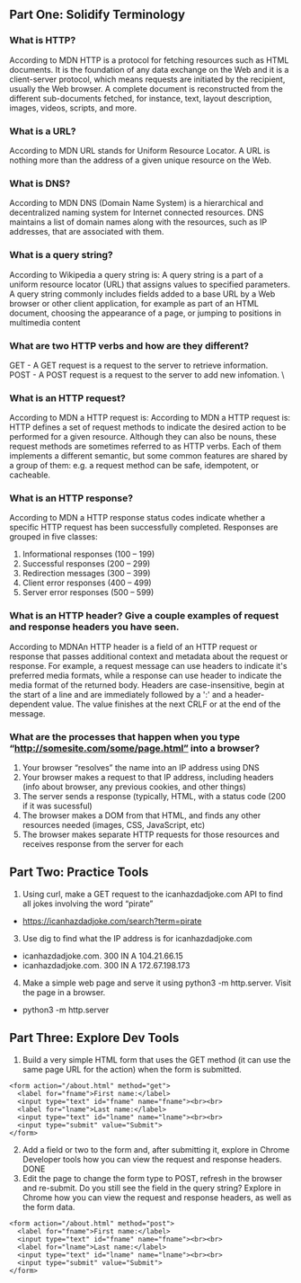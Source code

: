 ## Part One: Solidify Terminology

### What is HTTP?
According to MDN HTTP is a protocol for fetching resources such as HTML documents. It is the foundation of any data exchange on the Web and it is a client-server protocol, which means requests are initiated by the recipient, usually the Web browser. A complete document is reconstructed from the different sub-documents fetched, for instance, text, layout description, images, videos, scripts, and more.
### What is a URL?
According to MDN URL stands for Uniform Resource Locator. A URL is nothing more than the address of a given unique resource on the Web.
### What is DNS?
According to MDN DNS (Domain Name System) is a hierarchical and decentralized naming system for Internet connected resources. DNS maintains a list of domain names along with the resources, such as IP addresses, that are associated with them.
### What is a query string?
According to Wikipedia a query string is: A query string is a part of a uniform resource locator (URL) that assigns values to specified parameters. A query string commonly includes fields added to a base URL by a Web browser or other client application, for example as part of an HTML document, choosing the appearance of a page, or jumping to positions in multimedia content
### What are two HTTP verbs and how are they different?
GET - A GET request is a request to the server to retrieve information.\
POST - A POST request is a request to the server to add new infomation. \
### What is an HTTP request?
According to MDN a HTTP request is: According to MDN a HTTP request is: HTTP defines a set of request methods to indicate the desired action to be performed for a given resource. Although they can also be nouns, these request methods are sometimes referred to as HTTP verbs. Each of them implements a different semantic, but some common features are shared by a group of them: e.g. a request method can be safe, idempotent, or cacheable.
### What is an HTTP response?
According to MDN a HTTP response status codes indicate whether a specific HTTP request has been successfully completed. Responses are grouped in five classes:

1. Informational responses (100 – 199)
2. Successful responses (200 – 299)
3. Redirection messages (300 – 399)
4. Client error responses (400 – 499)
5. Server error responses (500 – 599)


### What is an HTTP header? Give a couple examples of request and response headers you have seen.
According to MDNAn HTTP header is a field of an HTTP request or response that passes additional context and metadata about the request or response. For example, a request message can use headers to indicate it's preferred media formats, while a response can use header to indicate the media format of the returned body. Headers are case-insensitive, begin at the start of a line and are immediately followed by a ':' and a header-dependent value. The value finishes at the next CRLF or at the end of the message.
### What are the processes that happen when you type “http://somesite.com/some/page.html” into a browser?
1. Your browser “resolves” the name into an IP address using DNS
2. Your browser makes a request to that IP address, including headers (info about browser, any previous cookies, and other things)
3. The server sends a response (typically, HTML, with a status code (200 if it was sucessful)
4. The browser makes a DOM from that HTML, and finds any other resources needed (images, CSS, JavaScript, etc)
5. The browser makes separate HTTP requests for those resources and receives response from the server for each

## Part Two: Practice Tools

1. Using curl, make a GET request to the icanhazdadjoke.com API to find all jokes involving the word “pirate”
- https://icanhazdadjoke.com/search?term=pirate
3. Use dig to find what the IP address is for icanhazdadjoke.com
* icanhazdadjoke.com.	300	IN	A	104.21.66.15
* icanhazdadjoke.com.	300	IN	A	172.67.198.173
4. Make a simple web page and serve it using python3 -m http.server. Visit the page in a browser.
- python3 -m http.server 

## Part Three: Explore Dev Tools

1. Build a very simple HTML form that uses the GET method (it can use the same page URL for the action) when the form is submitted.

```
<form action="/about.html" method="get">
  <label for="fname">First name:</label>
  <input type="text" id="fname" name="fname"><br><br>
  <label for="lname">Last name:</label>
  <input type="text" id="lname" name="lname"><br><br>
  <input type="submit" value="Submit">
</form>
```

2. Add a field or two to the form and, after submitting it, explore in Chrome Developer tools how you can view the request and response headers.
DONE
3. Edit the page to change the form type to POST, refresh in the browser and re-submit. Do you still see the field in the query string? Explore in Chrome how you can view the request and response headers, as well as the form data.
```
<form action="/about.html" method="post">
  <label for="fname">First name:</label>
  <input type="text" id="fname" name="fname"><br><br>
  <label for="lname">Last name:</label>
  <input type="text" id="lname" name="lname"><br><br>
  <input type="submit" value="Submit">
</form>
```


